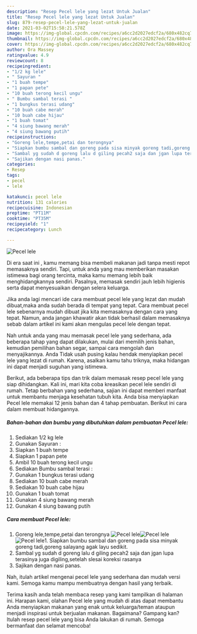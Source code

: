 ```yaml
---
description: "Resep Pecel lele yang lezat Untuk Jualan"
title: "Resep Pecel lele yang lezat Untuk Jualan"
slug: 879-resep-pecel-lele-yang-lezat-untuk-jualan
date: 2021-03-02T15:58:21.578Z
image: https://img-global.cpcdn.com/recipes/a6cc2d2027edcf2a/680x482cq70/pecel-lele-foto-resep-utama.jpg
thumbnail: https://img-global.cpcdn.com/recipes/a6cc2d2027edcf2a/680x482cq70/pecel-lele-foto-resep-utama.jpg
cover: https://img-global.cpcdn.com/recipes/a6cc2d2027edcf2a/680x482cq70/pecel-lele-foto-resep-utama.jpg
author: Ora Massey
ratingvalue: 4.9
reviewcount: 8
recipeingredient:
- "1/2 kg lele"
- " Sayuran "
- "1 buah tempe"
- "1 papan pete"
- "10 buah terong kecil ungu"
- " Bumbu sambal terasi "
- "1 bungkus terasi udang"
- "10 buah cabe merah"
- "10 buah cabe hijau"
- "1 buah tomat"
- "4 siung bawang merah"
- "4 siung bawang putih"
recipeinstructions:
- "Goreng lele,tempe,petai dan terongnya"
- "Siapkan bumbu sambal dan goreng pada sisa minyak goreng tadi,goreng salayang agak layu sedikit."
- "Sambal yg sudah d goreng lalu d giling pecah2 saja dan jgan lupa terasinya juga digiling,setelah slesai koreksi rasanya"
- "Sajikan dengan nasi panas."
categories:
- Resep
tags:
- pecel
- lele

katakunci: pecel lele 
nutrition: 131 calories
recipecuisine: Indonesian
preptime: "PT11M"
cooktime: "PT35M"
recipeyield: "1"
recipecategory: Lunch

---
```



![Pecel lele](https://img-global.cpcdn.com/recipes/a6cc2d2027edcf2a/680x482cq70/pecel-lele-foto-resep-utama.jpg)

Di era  saat ini , kamu memang bisa membeli makanan jadi tanpa mesti repot memasaknya sendiri. Tapi, untuk anda yang mau memberikan masakan istimewa bagi orang tercinta, maka kamu memang lebih baik menghidangkannya sendiri. Pasalnya, memasak sendiri jauh lebih higienis serta dapat menyesuaikan dengan selera keluarga.

Jika anda lagi mencari ide cara membuat pecel lele yang lezat dan mudah dibuat,maka anda sudah berada di tempat yang tepat. Cara membuat pecel lele  sebenarnya mudah dibuat jika kita memasaknya dengan cara yang tepat. Namun, anda jangan khawatir akan tidak berhasil dalam memasaknya 
sebab dalam artikel ini kami akan mengulas pecel lele dengan tepat.  



Nah untuk anda yang mau memasak pecel lele yang sederhana, ada beberapa tahap yang dapat dilakukan, mulai dari memilih jenis bahan, kemudian pemilihan bahan segar, sampai cara mengolah dan menyajikannya. Anda Tidak usah pusing kalau hendak menyiapkan pecel lele yang lezat di rumah. Karena, asalkan kamu  tahu triknya, maka hidangan ini dapat menjadi suguhan yang istimewa.

Berikut, ada beberapa tips dan trik dalam memasak resep pecel lele yang siap dihidangkan. Kali ini, mari kita coba kreasikan pecel lele sendiri di rumah. Tetap berbahan yang sederhana, sajian ini dapat memberi manfaat untuk membantu menjaga kesehatan tubuh kita. Anda bisa menyiapkan Pecel lele memakai 12 jenis bahan dan 4 tahap pembuatan. Berikut ini cara dalam membuat hidangannya.

<!--inarticleads1-->

##### Bahan-bahan dan bumbu yang dibutuhkan dalam pembuatan Pecel lele:

1. Sediakan 1/2 kg lele
1. Gunakan  Sayuran :
1. Siapkan 1 buah tempe
1. Siapkan 1 papan pete
1. Ambil 10 buah terong kecil ungu
1. Sediakan  Bumbu sambal terasi :
1. Gunakan 1 bungkus terasi udang
1. Sediakan 10 buah cabe merah
1. Sediakan 10 buah cabe hijau
1. Gunakan 1 buah tomat
1. Gunakan 4 siung bawang merah
1. Gunakan 4 siung bawang putih




<!--inarticleads2-->

##### Cara membuat Pecel lele:

1. Goreng lele,tempe,petai dan terongnya
<img src="https://img-global.cpcdn.com/steps/a766fa930a694c7d/160x128cq70/pecel-lele-langkah-memasak-1-foto.jpg" alt="Pecel lele"><img src="https://img-global.cpcdn.com/steps/1d0e2b066a213be0/160x128cq70/pecel-lele-langkah-memasak-1-foto.jpg" alt="Pecel lele"><img src="https://img-global.cpcdn.com/steps/efa841f8699bfe2b/160x128cq70/pecel-lele-langkah-memasak-1-foto.jpg" alt="Pecel lele">1. Siapkan bumbu sambal dan goreng pada sisa minyak goreng tadi,goreng salayang agak layu sedikit.
1. Sambal yg sudah d goreng lalu d giling pecah2 saja dan jgan lupa terasinya juga digiling,setelah slesai koreksi rasanya
1. Sajikan dengan nasi panas.




Nah, itulah artikel mengenai  pecel lele  yang sederhana dan mudah versi kami. Semoga kamu mampu membuatnya dengan hasil yang terbaik. 

Terima kasih anda telah membaca resep yang kami tampilkan di halaman ini. Harapan kami, olahan  Pecel lele yang mudah di atas dapat membantu Anda menyiapkan makanan yang enak untuk keluarga/teman ataupun menjadi inspirasi untuk berjualan makanan. Bagaimana? Gampang kan? Itulah resep pecel lele yang bisa Anda lakukan di rumah. Semoga bermanfaat dan selamat mencoba!

